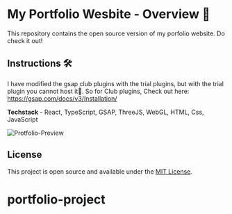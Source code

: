 # My Portfolio Wesbite - Overview 🚀

This repository contains the open source version of my porfolio website.
Do check it out!

## Instructions 🛠️

I have modified the gsap club plugins with the trial plugins, but with the trial plugin you cannot host it🔴. So for Club plugins, Check out here: https://gsap.com/docs/v3/Installation/

**Techstack** - React, TypeScript, GSAP, ThreeJS, WebGL, HTML, Css, JavaScript

![Protfolio-Preview](https://github.com/user-attachments/assets/3c4557e7-6392-4928-b8a9-7b2476ef4edd)

## License

This project is open source and available under the [MIT License](LICENSE).

# portfolio-project